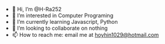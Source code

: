 - 👋 Hi, I’m @H-Ra252
- 👀 I’m interested in Computer Programing
- 🌱 I’m currently learning Javascript, Python
- 💞️ I’m looking to collaborate on nothing
- 📫 How to reach me: email me at hoyhin1029@hotmail.com

<!---
H-Ra252/H-Ra252 is a ✨ special ✨ repository because its `README.md` (this file) appears on your GitHub profile.
You can click the Preview link to take a look at your changes.
--->
